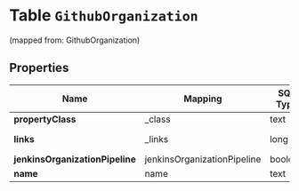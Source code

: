 
# Table `GithubOrganization`
(mapped from: GithubOrganization)

## Properties
Name | Mapping | SQL Type | Default | Type | Description | Notes
---- | ------- | -------- | ------- | ---- | ----------- | -----
**propertyClass** | _class | text |  | **kotlin.String** |  |  [optional]
**links** | _links | long |  | [**GithubOrganizationlinks**](GithubOrganizationlinks.md) |  |  [optional] [foreignkey]
**jenkinsOrganizationPipeline** | jenkinsOrganizationPipeline | boolean |  | **kotlin.Boolean** |  |  [optional]
**name** | name | text |  | **kotlin.String** |  |  [optional]






